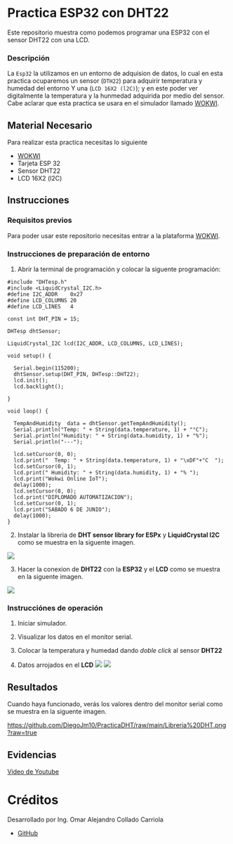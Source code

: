 # Practica ESP32 con DHT22
Este repositorio muestra como podemos programar una ESP32 con el sensor DHT22 con una LCD.


### Descripción

La ```Esp32``` la utilizamos en un entorno de adquision de datos, lo cual en esta practica ocuparemos un sensor (```DTH22```) para adquirir temperatura y humedad del entorno Y una (```LCD 16X2 (l2C)```); y en este poder ver digitalmente la temperatura y la hunmedad adquirida por medio del sensor. Cabe aclarar que esta practica se usara en el simulador llamado [WOKWI](https://https://wokwi.com/).


## Material Necesario

Para realizar esta practica necesitas lo siguiente

- [WOKWI](https://https://wokwi.com/)
- Tarjeta ESP 32
- Sensor DHT22
- LCD 16X2 (l2C)



## Instrucciones

### Requisitos previos

Para poder usar este repositorio necesitas entrar a la plataforma [WOKWI](https://https://wokwi.com/).


### Instrucciones de preparación de entorno 

1. Abrir la terminal de programación y colocar la siguente programación:

```
#include "DHTesp.h"
#include <LiquidCrystal_I2C.h>
#define I2C_ADDR    0x27
#define LCD_COLUMNS 20
#define LCD_LINES   4

const int DHT_PIN = 15;

DHTesp dhtSensor;

LiquidCrystal_I2C lcd(I2C_ADDR, LCD_COLUMNS, LCD_LINES);

void setup() {

  Serial.begin(115200);
  dhtSensor.setup(DHT_PIN, DHTesp::DHT22);
  lcd.init();
  lcd.backlight();

}

void loop() {

  TempAndHumidity  data = dhtSensor.getTempAndHumidity();
  Serial.println("Temp: " + String(data.temperature, 1) + "°C");
  Serial.println("Humidity: " + String(data.humidity, 1) + "%");
  Serial.println("---");
  
  lcd.setCursor(0, 0);
  lcd.print("  Temp: " + String(data.temperature, 1) + "\xDF"+"C  ");
  lcd.setCursor(0, 1);
  lcd.print(" Humidity: " + String(data.humidity, 1) + "% ");
  lcd.print("Wokwi Online IoT");
  delay(1000);
  lcd.setCursor(0, 0);
  lcd.print("DIPLOMADO AUTOMATIZACION");
  lcd.setCursor(0, 1);
  lcd.print("SABADO 6 DE JUNIO");
  delay(1000);
}

```
2. Instalar la libreria de **DHT sensor library for ESPx** y **LiquidCrystal I2C** como se muestra en la siguente imagen.

![](https://github.com/Omarcollado23/PRACTICADHT-LCD/blob/main/DHT22%20libreria.jpg?raw=true)

3. Hacer la conexion de **DHT22** con la **ESP32** y el **LCD** como se muestra en la siguente imagen.

![](https://github.com/Omarcollado23/PRACTICADHT-LCD/blob/main/conexiones.jpg?raw=true)

### Instrucciónes de operación

1. Iniciar simulador.
2. Visualizar los datos en el monitor serial.
3. Colocar la temperatura y humedad dando *doble click* al sensor **DHT22** 

4. Datos arrojados en el **LCD**
![](https://github.com/Omarcollado23/PRACTICADHT-LCD/blob/main/datos1.1.jpg?raw=true)
![](https://github.com/Omarcollado23/PRACTICADHT-LCD/blob/main/datos%202.jpg?raw=true)    


## Resultados

Cuando haya funcionado, verás los valores dentro del monitor serial como se muestra en la siguente imagen.

https://github.com/DiegoJm10/PracticaDHT/raw/main/Libreria%20DHT.png?raw=true


## Evidencias

[Video de Youtube](https://https://wokwi.com/)


# Créditos

Desarrollado por Ing. Omar Alejandro Collado Carriola

- [GitHub](https://github.com/DiegoJm10)